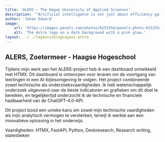 ```yaml
---
title: 'ALERS ~ The Hague University of Applied Sciences'
description: '"Artificial intelligence is not just about efficiency gains, it’s about opening up new possibilities, unlocking human potential and solving some of society’s biggest challenges." ~ Yoshua Bengio'
author: 'Johan Edward'
image:
    url: 'https://images.pexels.com/photos/6153354/pexels-photo-6153354.jpeg?auto=compress&cs=tinysrgb&w=1260&h=750&dpr=1'
    alt: 'The Astro logo on a dark background with a pink glow.'
layout: ../../layouts/blogLayout.astro
---
```



## ALERS, Zoetermeer - Haagse Hogeschool  

Tijdens mijn werk aan het ALERS-project heb ik een dashboard ontwikkeld met HTMX. Dit dashboard is ontworpen voor leraren om de voortgang van leerlingen in een AI-bijlesomgeving te volgen. Het project combineerde zowel technische als onderzoeksvaardigheden. Ik heb wetenschappelijk onderzoek uitgevoerd naar de beste indicatoren en grafieken om dit doel te bereiken, en tegelijkertijd onderzocht ik de technische en financiele haalbaarheid van de ChatGPT-4.0-API.  

Dit project bood een unieke kans om zowel mijn technische vaardigheden als mijn analytisch vermogen te versterken, terwijl ik werkte aan een innovatieve oplossing in het onderwijs.

Vaardigheden: HTMX, FastAPI, Python, Deskresearch, Research writing, statestieken
